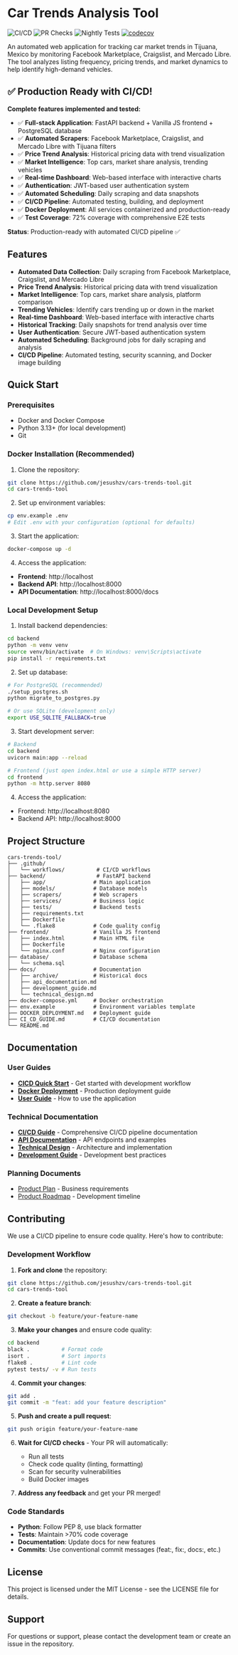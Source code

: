 # Car Trends Analysis Tool

![CI/CD](https://github.com/jesushzv/cars-trends-tool/actions/workflows/ci-cd.yml/badge.svg)
![PR Checks](https://github.com/jesushzv/cars-trends-tool/actions/workflows/pr-checks.yml/badge.svg)
![Nightly Tests](https://github.com/jesushzv/cars-trends-tool/actions/workflows/nightly.yml/badge.svg)
[![codecov](https://codecov.io/gh/jesushzv/cars-trends-tool/branch/main/graph/badge.svg)](https://codecov.io/gh/jesushzv/cars-trends-tool)

An automated web application for tracking car market trends in Tijuana, Mexico by monitoring Facebook Marketplace, Craigslist, and Mercado Libre. The tool analyzes listing frequency, pricing trends, and market dynamics to help identify high-demand vehicles.

## ✅ Production Ready with CI/CD!

**Complete features implemented and tested:**

- ✅ **Full-stack Application**: FastAPI backend + Vanilla JS frontend + PostgreSQL database
- ✅ **Automated Scrapers**: Facebook Marketplace, Craigslist, and Mercado Libre with Tijuana filters
- ✅ **Price Trend Analysis**: Historical pricing data with trend visualization
- ✅ **Market Intelligence**: Top cars, market share analysis, trending vehicles
- ✅ **Real-time Dashboard**: Web-based interface with interactive charts
- ✅ **Authentication**: JWT-based user authentication system
- ✅ **Automated Scheduling**: Daily scraping and data snapshots
- ✅ **CI/CD Pipeline**: Automated testing, building, and deployment
- ✅ **Docker Deployment**: All services containerized and production-ready
- ✅ **Test Coverage**: 72% coverage with comprehensive E2E tests

**Status**: Production-ready with automated CI/CD pipeline ✅

## Features

- **Automated Data Collection**: Daily scraping from Facebook Marketplace, Craigslist, and Mercado Libre
- **Price Trend Analysis**: Historical pricing data with trend visualization
- **Market Intelligence**: Top cars, market share analysis, platform comparison
- **Trending Vehicles**: Identify cars trending up or down in the market
- **Real-time Dashboard**: Web-based interface with interactive charts
- **Historical Tracking**: Daily snapshots for trend analysis over time
- **User Authentication**: Secure JWT-based authentication system
- **Automated Scheduling**: Background jobs for daily scraping and analysis
- **CI/CD Pipeline**: Automated testing, security scanning, and Docker image building

## Quick Start

### Prerequisites
- Docker and Docker Compose
- Python 3.13+ (for local development)
- Git

### Docker Installation (Recommended)

1. Clone the repository:
```bash
git clone https://github.com/jesushzv/cars-trends-tool.git
cd cars-trends-tool
```

2. Set up environment variables:
```bash
cp env.example .env
# Edit .env with your configuration (optional for defaults)
```

3. Start the application:
```bash
docker-compose up -d
```

4. Access the application:
- **Frontend**: http://localhost
- **Backend API**: http://localhost:8000
- **API Documentation**: http://localhost:8000/docs

### Local Development Setup

1. Install backend dependencies:
```bash
cd backend
python -m venv venv
source venv/bin/activate  # On Windows: venv\Scripts\activate
pip install -r requirements.txt
```

2. Set up database:
```bash
# For PostgreSQL (recommended)
./setup_postgres.sh
python migrate_to_postgres.py

# Or use SQLite (development only)
export USE_SQLITE_FALLBACK=true
```

3. Start development server:
```bash
# Backend
cd backend
uvicorn main:app --reload

# Frontend (just open index.html or use a simple HTTP server)
cd frontend
python -m http.server 8080
```

4. Access the application:
- Frontend: http://localhost:8080
- Backend API: http://localhost:8000

## Project Structure

```
cars-trends-tool/
├── .github/
│   └── workflows/          # CI/CD workflows
├── backend/                # FastAPI backend
│   ├── app/               # Main application
│   ├── models/            # Database models
│   ├── scrapers/          # Web scrapers
│   ├── services/          # Business logic
│   ├── tests/             # Backend tests
│   ├── requirements.txt
│   ├── Dockerfile
│   └── .flake8            # Code quality config
├── frontend/              # Vanilla JS frontend
│   ├── index.html         # Main HTML file
│   ├── Dockerfile
│   └── nginx.conf         # Nginx configuration
├── database/              # Database schema
│   └── schema.sql
├── docs/                  # Documentation
│   ├── archive/           # Historical docs
│   ├── api_documentation.md
│   ├── development_guide.md
│   └── technical_design.md
├── docker-compose.yml     # Docker orchestration
├── env.example            # Environment variables template
├── DOCKER_DEPLOYMENT.md   # Deployment guide
├── CI_CD_GUIDE.md         # CI/CD documentation
└── README.md
```

## Documentation

### User Guides
- **[CICD Quick Start](CICD_QUICKSTART.md)** - Get started with development workflow
- **[Docker Deployment](DOCKER_DEPLOYMENT.md)** - Production deployment guide
- **[User Guide](docs/user_guide.md)** - How to use the application

### Technical Documentation
- **[CI/CD Guide](CI_CD_GUIDE.md)** - Comprehensive CI/CD pipeline documentation
- **[API Documentation](docs/api_documentation.md)** - API endpoints and examples
- **[Technical Design](docs/technical_design.md)** - Architecture and implementation
- **[Development Guide](docs/development_guide.md)** - Development best practices

### Planning Documents
- [Product Plan](docs/product_plan.md) - Business requirements
- [Product Roadmap](docs/product_roadmap.md) - Development timeline

## Contributing

We use a CI/CD pipeline to ensure code quality. Here's how to contribute:

### Development Workflow

1. **Fork and clone** the repository:
```bash
git clone https://github.com/jesushzv/cars-trends-tool.git
cd cars-trends-tool
```

2. **Create a feature branch**:
```bash
git checkout -b feature/your-feature-name
```

3. **Make your changes** and ensure code quality:
```bash
cd backend
black .          # Format code
isort .          # Sort imports  
flake8 .         # Lint code
pytest tests/ -v # Run tests
```

4. **Commit your changes**:
```bash
git add .
git commit -m "feat: add your feature description"
```

5. **Push and create a pull request**:
```bash
git push origin feature/your-feature-name
```

6. **Wait for CI/CD checks** - Your PR will automatically:
   - Run all tests
   - Check code quality (linting, formatting)
   - Scan for security vulnerabilities
   - Build Docker images

7. **Address any feedback** and get your PR merged!

### Code Standards
- **Python**: Follow PEP 8, use black formatter
- **Tests**: Maintain >70% code coverage
- **Documentation**: Update docs for new features
- **Commits**: Use conventional commit messages (feat:, fix:, docs:, etc.)

## License

This project is licensed under the MIT License - see the LICENSE file for details.

## Support

For questions or support, please contact the development team or create an issue in the repository.
